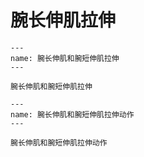 # 腕长伸肌拉伸

```{figure} assets/img/2022-01-17-13-42-18.png
---
name: 腕长伸肌和腕短伸肌拉伸
---

腕长伸肌和腕短伸肌拉伸
```

```{figure} assets/img/2022-01-17-13-42-56.png
---
name: 腕长伸肌和腕短伸肌拉伸动作
---

腕长伸肌和腕短伸肌拉伸动作
```